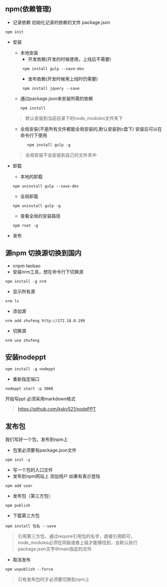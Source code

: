 ## npm(依赖管理)
- 记录依赖
初始化记录的依赖的文件 package.json
```
npm init
```
- 安装
    - 本地安装
        - 开发依赖(开发的时候使用，上线后不需要)
        ```
         npm install gulp --save-dev
        ```
        - 发布依赖(开发时候用上线时仍需要)
        ```
         npm install jquery --save
        ```
    - 通过package.json来安装所需的依赖
        ```
        npm install
        ```
    > 默认安装到当前目录下的node_modules文件夹下
    
    - 全局安装(不是所有文件都能全局安装的,默认安装到c盘下)
        安装后可以在命令行下使用
        ```
           npm install gulp -g
        ```
    > 全局安装不会安装到自己的文件夹中
- 卸载
    - 本地的卸载
    ```
    npm uninstall gulp --save-dev
    ```
    - 全局卸载
    ```
    npm uninstall gulp -g
    ```
    - 查看全局的安装路径
    ```
    npm root -g
    ```
- 发布



## 源npm 切换源切换到国内
- cnpm taobao 
- 安装nrm工具，想在命令行下切换源
```
npm install -g nrm
```
- 显示所有源
```
nrm ls
```
- 添加源
```
nrm add zhufeng http://172.18.0.199
```
- 切换源
```
nrm use zhufeng
``` 

## 安装nodeppt
```
npm install -g nodeppt
```
- 重新指定端口
```
nodeppt start -p 3000
```
开始写ppt
必须采用markdown格式

> https://github.com/ksky521/nodePPT

## 发布包
我们写好一个包，发布到npm上
- 包里必须要有package.json文件
```
npm init -y
``` 
- 写一个包的入口文件
- 发布到npm网站上
添加用户 如果有表示登陆
```
npm add user 
```
- 发布包（第三方包）
```
npm publish
```
- 下载第三方包
```
npm install 包名 --save
```

> 引用第三方包，通过require引用包的名字，直接引用即可，node_modules必须在同级或者上级才能够找到，会默认执行package.json文字中main指定的文件

- 取消发布
```
npm unpublish --force
```

> 只有发布包时才必须要切换到npm上